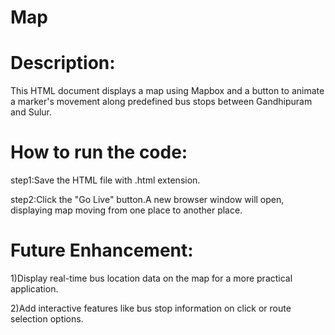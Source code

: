 # Map
# Description:

This HTML document displays a map using Mapbox and a button to animate a marker's movement along predefined bus stops between Gandhipuram and Sulur.

# How to run the code:

step1:Save the HTML file with .html extension.

step2:Click the "Go Live" button.A new browser window will open, displaying map moving from one place to another place.

# Future Enhancement:

1)Display real-time bus location data on the map for a more practical application.

2)Add interactive features like bus stop information on click or route selection options.
